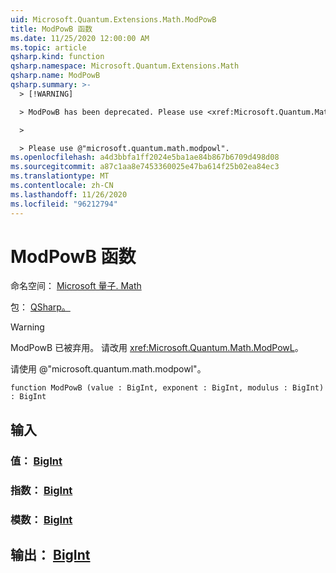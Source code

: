 ```yaml
---
uid: Microsoft.Quantum.Extensions.Math.ModPowB
title: ModPowB 函数
ms.date: 11/25/2020 12:00:00 AM
ms.topic: article
qsharp.kind: function
qsharp.namespace: Microsoft.Quantum.Extensions.Math
qsharp.name: ModPowB
qsharp.summary: >-
  > [!WARNING]

  > ModPowB has been deprecated. Please use <xref:Microsoft.Quantum.Math.ModPowL> instead.

  >

  > Please use @"microsoft.quantum.math.modpowl".
ms.openlocfilehash: a4d3bbfa1ff2024e5ba1ae84b867b6709d498d08
ms.sourcegitcommit: a87c1aa8e7453360025e47ba614f25b02ea84ec3
ms.translationtype: MT
ms.contentlocale: zh-CN
ms.lasthandoff: 11/26/2020
ms.locfileid: "96212794"
---
```

# <a name="modpowb-function"></a>ModPowB 函数

命名空间： [Microsoft 量子. Math](xref:Microsoft.Quantum.Extensions.Math)

包： [QSharp。](https://nuget.org/packages/Microsoft.Quantum.QSharp.Core)


> [!WARNING]
> ModPowB 已被弃用。 请改用 <xref:Microsoft.Quantum.Math.ModPowL>。
>
> 请使用 @"microsoft.quantum.math.modpowl"。



```qsharp
function ModPowB (value : BigInt, exponent : BigInt, modulus : BigInt) : BigInt
```


## <a name="input"></a>输入

### <a name="value--bigint"></a>值： [BigInt](xref:microsoft.quantum.lang-ref.bigint)




### <a name="exponent--bigint"></a>指数： [BigInt](xref:microsoft.quantum.lang-ref.bigint)




### <a name="modulus--bigint"></a>模数： [BigInt](xref:microsoft.quantum.lang-ref.bigint)





## <a name="output--bigint"></a>输出： [BigInt](xref:microsoft.quantum.lang-ref.bigint)

